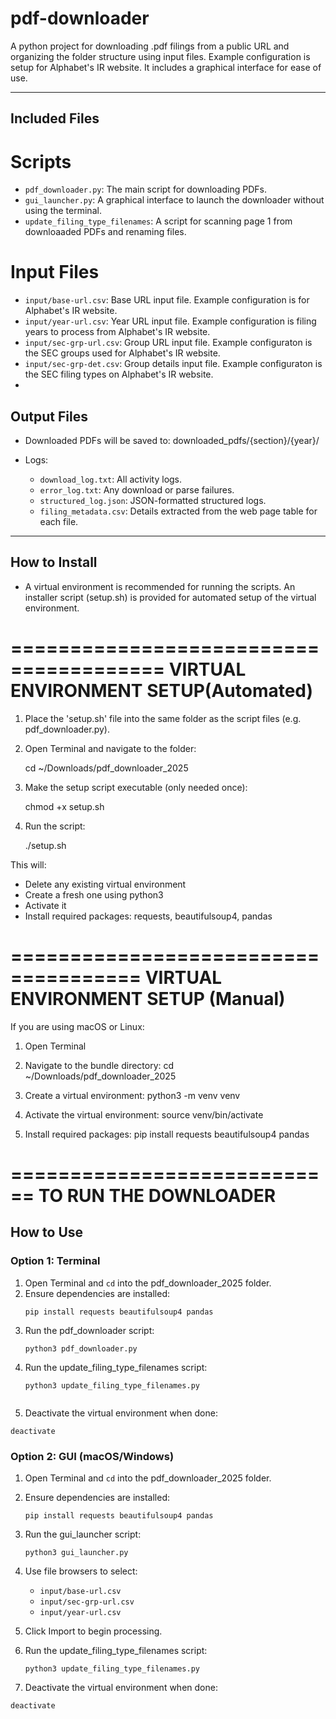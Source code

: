 # pdf-downloader

A python project for downloading .pdf filings from a public URL and organizing the folder structure using input files.
Example configuration is setup for Alphabet's IR website. 
It includes a graphical interface for ease of use. 

---
## Included Files

# Scripts
- `pdf_downloader.py`: The main script for downloading PDFs.
- `gui_launcher.py`: A graphical interface to launch the downloader without using the terminal.
- `update_filing_type_filenames`: A script for scanning page 1 from downloaaded PDFs and renaming files.

# Input Files
- `input/base-url.csv`: Base URL input file. Example configuration is for Alphabet's IR website.
- `input/year-url.csv`: Year URL input file. Example configuration is filing years to process from Alphabet's IR website.
- `input/sec-grp-url.csv`: Group URL input file. Example configuraton is the SEC groups used for Alphabet's IR website.
- `input/sec-grp-det.csv`: Group details input file. Example configuraton is the SEC filing types on Alphabet's IR website.
- 
## Output Files

- Downloaded PDFs will be saved to: downloaded_pdfs/{section}/{year}/
  
- Logs:
  - `download_log.txt`: All activity logs.
  - `error_log.txt`: Any download or parse failures.
  - `structured_log.json`: JSON-formatted structured logs.
  - `filing_metadata.csv`: Details extracted from the web page table for each file.

---

## How to Install

- A virtual environment is recommended for running the scripts. An installer script (setup.sh) is provided for automated setup of the virtual environment.

=======================================
 VIRTUAL ENVIRONMENT SETUP(Automated)
=======================================

1. Place the 'setup.sh' file into the same folder as the script files (e.g. pdf_downloader.py).
2. Open Terminal and navigate to the folder:

   cd ~/Downloads/pdf_downloader_2025

3. Make the setup script executable (only needed once):

   chmod +x setup.sh

4. Run the script:

   ./setup.sh

This will:
- Delete any existing virtual environment
- Create a fresh one using python3
- Activate it
- Install required packages: requests, beautifulsoup4, pandas

=====================================
 VIRTUAL ENVIRONMENT SETUP (Manual)
=====================================

If you are using macOS or Linux:

1. Open Terminal
2. Navigate to the bundle directory:
   cd ~/Downloads/pdf_downloader_2025

3. Create a virtual environment:
   python3 -m venv venv

4. Activate the virtual environment:
   source venv/bin/activate

5. Install required packages:
   pip install requests beautifulsoup4 pandas

============================
TO RUN THE DOWNLOADER
============================

## How to Use

### Option 1: Terminal

1. Open Terminal and `cd` into the pdf_downloader_2025 folder.
2. Ensure dependencies are installed:
   ```
   pip install requests beautifulsoup4 pandas
   
3. Run the pdf_downloader script:
   ```
   python3 pdf_downloader.py
   
4. Run the update_filing_type_filenames script:
   ```
   python3 update_filing_type_filenames.py
  
5. Deactivate the virtual environment when done:
  ```
  deactivate
   ```
### Option 2: GUI (macOS/Windows)

1. Open Terminal and `cd` into the pdf_downloader_2025 folder.
2. Ensure dependencies are installed:
   ```
   pip install requests beautifulsoup4 pandas
   
3. Run the gui_launcher script:
   ```
   python3 gui_launcher.py
   
4. Use file browsers to select:
   - `input/base-url.csv`
   - `input/sec-grp-url.csv`
   - `input/year-url.csv`
     
5. Click Import to begin processing.

6. Run the update_filing_type_filenames script:
   ```
   python3 update_filing_type_filenames.py

7. Deactivate the virtual environment when done:
  ```
  deactivate
   ```

